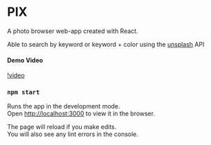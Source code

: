 # PIX

A photo browser web-app created with React.

Able to search by keyword or keyword + color using the [unsplash](https://unsplash.com/developers) API

#### Demo Video

[!video](https://user-images.githubusercontent.com/79989252/126050012-5a936eb2-9a92-45c1-8175-c46624e2b043.mp4)

### `npm start`

Runs the app in the development mode.\
Open [http://localhost:3000](http://localhost:3000) to view it in the browser.

The page will reload if you make edits.\
You will also see any lint errors in the console.
